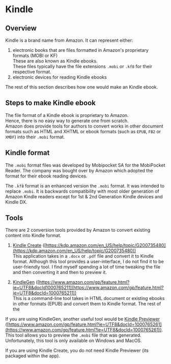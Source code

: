 # Kindle

## <a name="overview">Overview</a>

Kindle is a brand name from Amazon. 
It can represent either:

1. electronic books that are files formatted in Amazon's proprietary formats (MOBI or KF)  
These are also known as Kindle ebooks.  
These files typically have the file extensions `.mobi` or `.kf8` for their respective format.
1. electronic devices for reading Kindle ebooks

The rest of this section describes how one would make an Kindle ebook.

## <a name="steps"></a>Steps to make Kindle ebook

The file format of a Kindle ebook is proprietary to Amazon.  
Hence, there is no easy way to generate one from scratch.  
Amazon does provide tools for authors to convert works in other document formats such as HTML and XHTML or ebook formats (such as `EPUB`, `FB2` or `XMDF`) into their `.mobi` format.

## <a name="kindle-format"></a>Kindle format


The `.mobi` format files was developed by Mobipocket SA for the MobiPocket Reader. The company was bought over by Amazon which adopted the format for their ebook reading devices.

The `.kf8` format is an enhanced version the `.mobi` format. It was intended to replace `.mobi`. It is backwards compatibility with most older generation of Amazon Kindle readers except for 1st & 2nd Generation Kindle devices and Kindle DX.

## <a name="tools">Tools</a>

There are 2 conversion tools provided by Amazon to convert existing content into Kindle format.

1. [Kindle Create](https://kdp.amazon.com/en_US/help/topic/G200735480)
   ([https://kdp.amazon.com/en_US/help/topic/G200735480](https://kdp.amazon.com/en_US/help/topic/G200735480))  
   This application takes in a `.docx` or `.pdf` file and convert it to Kindle format. Although this tool provides a user-interface, I do not find it to be user-friendly tool. I find myself spending a lot of time tweaking the file and then converting it and then to preview it.

1. [KindleGen](https://www.amazon.com/gp/feature.html?ie=UTF8&docId1000765211)
   ([https://www.amazon.com/gp/feature.html?ie=UTF8&docId1000765211](https://www.amazon.com/gp/feature.html?ie=UTF8&docId=1000765211))  
   This is a command-line tool takes in HTML document or existing ebooks in other formats (EPUB) and convert them to Kindle format. The rest of the 

If you are using KindleGen, another useful tool would be [Kindle Previewer](https://www.amazon.com/gp/feature.html?ie=UTF8&docId=1000765261) ([https://www.amazon.com/gp/feature.html?ie=UTF8&docId=1000765261](https://www.amazon.com/gp/feature.html?ie=UTF8&docId=1000765261)).  
This tool allows you to preview the `.mobi` file that was generated.  
Unfortunately, this tool is only available on Windows and MacOS.  

If you are using Kindle Create, you do not need Kindle Previewer (its packaged within the app).

